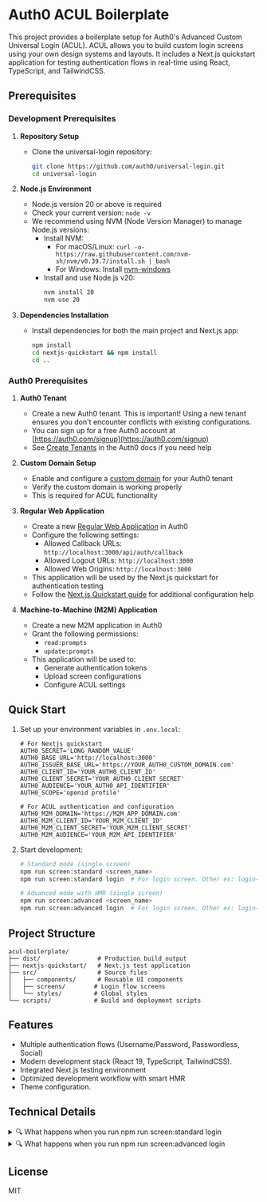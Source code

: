 # Auth0 ACUL Boilerplate

This project provides a boilerplate setup for Auth0's Advanced Custom Universal Login (ACUL). ACUL allows you to build custom login screens using your own design systems and layouts. It includes a Next.js quickstart application for testing authentication flows in real-time using React, TypeScript, and TailwindCSS.

## Prerequisites

### Development Prerequisites

1. **Repository Setup**
   - Clone the universal-login repository:
     ```bash
     git clone https://github.com/auth0/universal-login.git
     cd universal-login
     ```

2. **Node.js Environment**
   - Node.js version 20 or above is required
   - Check your current version: `node -v`
   - We recommend using NVM (Node Version Manager) to manage Node.js versions:
     - Install NVM:
       - For macOS/Linux: `curl -o- https://raw.githubusercontent.com/nvm-sh/nvm/v0.39.7/install.sh | bash`
       - For Windows: Install [nvm-windows](https://github.com/coreybutler/nvm-windows)
     - Install and use Node.js v20:
       ```bash
       nvm install 20
       nvm use 20
       ```

3. **Dependencies Installation**
   - Install dependencies for both the main project and Next.js app:
     ```bash
     npm install
     cd nextjs-quickstart && npm install
     cd ..
     ```

### Auth0 Prerequisites

1. **Auth0 Tenant**
   - Create a new Auth0 tenant. This is important! Using a new tenant ensures you don't encounter conflicts with existing configurations.
   - You can sign up for a free Auth0 account at [https://auth0.com/signup](https://auth0.com/signup)
   - See [Create Tenants](https://auth0.com/docs/get-started/auth0-overview/create-tenants) in the Auth0 docs if you need help

2. **Custom Domain Setup**
   - Enable and configure a [custom domain](https://auth0.com/docs/customize/custom-domains) for your Auth0 tenant
   - Verify the custom domain is working properly
   - This is required for ACUL functionality

3. **Regular Web Application**
   - Create a new [Regular Web Application](https://auth0.com/docs/get-started/auth0-overview/create-applications) in Auth0
   - Configure the following settings:
     - Allowed Callback URLs: `http://localhost:3000/api/auth/callback`
     - Allowed Logout URLs: `http://localhost:3000`
     - Allowed Web Origins: `http://localhost:3000`
   - This application will be used by the Next.js quickstart for authentication testing
   - Follow the [Next.js Quickstart guide](https://auth0.com/docs/quickstart/webapp/nextjs/01-login) for additional configuration help

4. **Machine-to-Machine (M2M) Application**
   - Create a new M2M application in Auth0
   - Grant the following permissions:
     - `read:prompts`
     - `update:prompts`
   - This application will be used to:
     - Generate authentication tokens
     - Upload screen configurations
     - Configure ACUL settings

## Quick Start

1. Set up your environment variables in `.env.local`:
   ```env
   # For Nextjs quickstart
   AUTH0_SECRET='LONG_RANDOM_VALUE'
   AUTH0_BASE_URL='http://localhost:3000'
   AUTH0_ISSUER_BASE_URL='https://YOUR_AUTH0_CUSTOM_DOMAIN.com'
   AUTH0_CLIENT_ID='YOUR_AUTH0_CLIENT_ID'
   AUTH0_CLIENT_SECRET='YOUR_AUTH0_CLIENT_SECRET'
   AUTH0_AUDIENCE='YOUR_AUTH0_API_IDENTIFIER'
   AUTH0_SCOPE='openid profile'

   # For ACUL authentication and configuration
   AUTH0_M2M_DOMAIN='https://M2M_APP_DOMAIN.com'
   AUTH0_M2M_CLIENT_ID='YOUR_M2M_CLIENT_ID'
   AUTH0_M2M_CLIENT_SECRET='YOUR_M2M_CLIENT_SECRET'
   AUTH0_M2M_AUDIENCE='YOUR_M2M_API_IDENTIFIER'
   ```

2. Start development:
   ```bash
   # Standard mode (single screen)
   npm run screen:standard <screen_name>
   npm run screen:standard login  # For login screen. Other ex: login-id, login-password

   # Advanced mode with HMR (single screen)
   npm run screen:advanced <screen_name>
   npm run screen:advanced login  # For login screen. Other ex: login-id, login-password
   ```

## Project Structure
```
acul-boilerplate/
├── dist/                # Production build output
├── nextjs-quickstart/   # Next.js test application
├── src/                 # Source files
│   ├── components/      # Reusable UI components
│   ├── screens/        # Login flow screens
│   └── styles/         # Global styles
└── scripts/            # Build and deployment scripts
```

## Features

- Multiple authentication flows (Username/Password, Passwordless, Social)
- Modern development stack (React 19, TypeScript, TailwindCSS).
- Integrated Next.js testing environment
- Optimized development workflow with smart HMR
- Theme configuration.

## Technical Details

<details>
<summary>🔍 What happens when you run npm run screen:standard login</summary>

1. **Environment Check**
   - Validates all required environment variables
   - Ensures Auth0 M2M credentials are properly configured

2. **Port Availability Check**
   - Checks if ports 3032 (ACUL server) and 3001 (API server) are available
   - Fails if any port is in use

3. **Screen Validation**
   - Checks if the specified screen exists in `src/screens` directory
   - Fails if screen directory is not found

4. **Auth Token Generation**
   ```http
   POST ${AUTH0_M2M_DOMAIN}/oauth/token
   Content-Type: application/json

   {
     "client_id": "your-m2m-client-id",
     "client_secret": "your-m2m-client-secret",
     "audience": "your-audience",
     "grant_type": "client_credentials"
   }
   ```

5. **Screen Configuration Upload**
   ```http
   PATCH ${AUTH0_ISSUER_BASE_URL}/api/v2/prompts/${screenName}/screen/${screenName}/rendering
   Authorization: Bearer ${access_token}
   Content-Type: application/json

   {
     "rendering_mode": "standard"
   }
   ```

6. **Server Start**
   - Starts ACUL development server
   - Starts Next.js development server
</details>

<details>
<summary>🔍 What happens when you run npm run screen:advanced login</summary>

1. **Environment & Port Checks**
   - Same as standard mode

2. **Build Process**
   - Compiles assets to `dist/assets/` directory
   - Generates JavaScript bundles (main and vendor) and CSS files
   - Applies code splitting for better performance

3. **Asset Discovery**
   - Scans `dist/assets/` directory for JS and CSS files
   - Identifies main bundle, vendor bundle, and CSS files
   - Prepares asset URLs for configuration

4. **Advanced Configuration Upload**
   ```http
   PATCH ${AUTH0_ISSUER_BASE_URL}/api/v2/prompts/login/screen/login/rendering
   Authorization: Bearer ${access_token}
   Content-Type: application/json

   {
     "rendering_mode": "advanced",
     "context_configuration": [],
     "default_head_tags_disabled": false,
     "head_tags": [
       {
         "tag": "link",
         "attributes": {
           "rel": "stylesheet",
           "href": "http://127.0.0.1:3032/assets/style.[hash].css"
         }
       },
       {
         "tag": "meta",
         "attributes": {
           "name": "viewport",
           "content": "width=device-width, initial-scale=1"
         }
       },
       {
         "tag": "script",
         "attributes": {
           "src": "http://127.0.0.1:3032/assets/vendor.[hash].js",
           "type": "module"
         }
       },
       {
         "tag": "script",
         "attributes": {
           "src": "http://127.0.0.1:3032/assets/index.[hash].js",
           "type": "module"
         }
       }
     ]
   }
   ```

5. **Server Start**
   - Starts ACUL development server
   - Starts Next.js development server
   - Starts file watcher for automatic rebuilds
</details>

## License

MIT